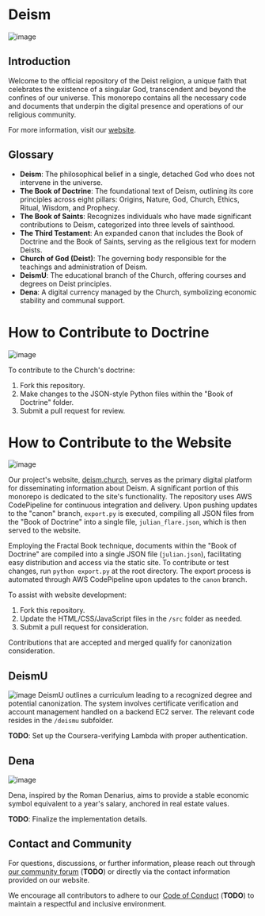# Deism
![image](https://github.com/julianfl0w/Deism/assets/8158655/e8640f62-09af-40e2-913a-39a3ad2b818b)

## Introduction

Welcome to the official repository of the Deist religion, a unique faith that celebrates the existence of a singular God, transcendent and beyond the confines of our universe. This monorepo contains all the necessary code and documents that underpin the digital presence and operations of our religious community.

For more information, visit our [website](https://deism.church).

## Glossary

- **Deism**: The philosophical belief in a single, detached God who does not intervene in the universe.
- **The Book of Doctrine**: The foundational text of Deism, outlining its core principles across eight pillars: Origins, Nature, God, Church, Ethics, Ritual, Wisdom, and Prophecy.
- **The Book of Saints**: Recognizes individuals who have made significant contributions to Deism, categorized into three levels of sainthood.
- **The Third Testament**: An expanded canon that includes the Book of Doctrine and the Book of Saints, serving as the religious text for modern Deists.
- **Church of God (Deist)**: The governing body responsible for the teachings and administration of Deism.
- **DeismU**: The educational branch of the Church, offering courses and degrees on Deist principles.
- **Dena**: A digital currency managed by the Church, symbolizing economic stability and communal support.

# How to Contribute to Doctrine
![image](https://github.com/julianfl0w/Deism/assets/8158655/6fce52f2-1e46-43e9-a5b0-90f9549fb8cd)

To contribute to the Church's doctrine:

1. Fork this repository.
2. Make changes to the JSON-style Python files within the "Book of Doctrine" folder.
3. Submit a pull request for review.

# How to Contribute to the Website
![image](https://github.com/julianfl0w/Deism/assets/8158655/b21f8c44-104f-4c40-aae6-76e24b0bf3f9)

Our project's website, [deism.church](https://deism.church), serves as the primary digital platform for disseminating information about Deism. A significant portion of this monorepo is dedicated to the site's functionality. The repository uses AWS CodePipeline for continuous integration and delivery. Upon pushing updates to the "canon" branch, `export.py` is executed, compiling all JSON files from the "Book of Doctrine" into a single file, `julian_flare.json`, which is then served to the website.

Employing the Fractal Book technique, documents within the "Book of Doctrine" are compiled into a single JSON file (`julian.json`), facilitating easy distribution and access via the static site. To contribute or test changes, run `python export.py` at the root directory. The export process is automated through AWS CodePipeline upon updates to the `canon` branch.

To assist with website development:

1. Fork this repository.
2. Update the HTML/CSS/JavaScript files in the `/src` folder as needed.
3. Submit a pull request for consideration.

Contributions that are accepted and merged qualify for canonization consideration.

## DeismU
![image](https://github.com/julianfl0w/Deism/assets/8158655/38e07f55-26ef-430f-8542-a3ae43f7d49c)
DeismU outlines a curriculum leading to a recognized degree and potential canonization. The system involves certificate verification and account management handled on a backend EC2 server. The relevant code resides in the `/deismu` subfolder. 

**TODO**: Set up the Coursera-verifying Lambda with proper authentication.

## Dena
![image](https://github.com/julianfl0w/Deism/assets/8158655/027f2ab0-8b43-42bb-bb47-712a74ac5bc0)

Dena, inspired by the Roman Denarius, aims to provide a stable economic symbol equivalent to a year's salary, anchored in real estate values.

**TODO**: Finalize the implementation details.

## Contact and Community

For questions, discussions, or further information, please reach out through [our community forum](https://deism.church/community) (**TODO**) or directly via the contact information provided on our website.

We encourage all contributors to adhere to our [Code of Conduct](https://deism.church/codeofconduct) (**TODO**) to maintain a respectful and inclusive environment.
